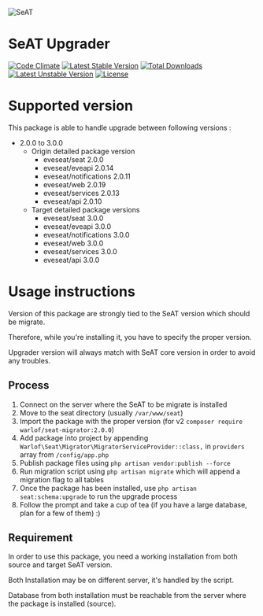 ![SeAT](http://i.imgur.com/aPPOxSK.png)
# SeAT Upgrader

[![Code Climate](https://codeclimate.com/github/warlof/seat-migrator/badges/gpa.svg)](https://codeclimate.com/github/warlof/seat-migrator)
[![Latest Stable Version](https://poser.pugx.org/warlof/seat-migrator/v/stable)](https://packagist.org/packages/warlof/seat-migrator)
[![Total Downloads](https://poser.pugx.org/warlof/seat-migrator/downloads)](https://packagist.org/packages/warlof/seat-migrator)
[![Latest Unstable Version](https://poser.pugx.org/warlof/seat-migrator/v/unstable)](https://packagist.org/packages/warlof/seat-migrator)
[![License](https://poser.pugx.org/warlof/seat-migrator/license)](https://packagist.org/packages/warlof/seat-migrator)

# Supported version
This package is able to handle upgrade between following versions :
 - 2.0.0 to 3.0.0
   - Origin detailed package version
     - eveseat/seat 2.0.0
     - eveseat/eveapi 2.0.14
     - eveseat/notifications 2.0.11
     - eveseat/web 2.0.19
     - eveseat/services 2.0.13
     - eveseat/api 2.0.10
   - Target detailed package versions
     - eveseat/seat 3.0.0
     - eveseat/eveapi 3.0.0
     - eveseat/notifications 3.0.0
     - eveseat/web 3.0.0
     - eveseat/services 3.0.0
     - eveseat/api 3.0.0

# Usage instructions
Version of this package are strongly tied to the SeAT version which should be migrate.

Therefore, while you're installing it, you have to specify the proper version.

Upgrader version will always match with SeAT core version in order to avoid any troubles.

## Process

1. Connect on the server where the SeAT to be migrate is installed
2. Move to the seat directory (usually `/var/www/seat`)
3. Import the package with the proper version (for v2 `composer require warlof/seat-migrator:2.0.0`)
4. Add package into project by appending `Warlof\Seat\Migrator\MigratorServiceProvider::class,` in `providers` array from `/config/app.php`
5. Publish package files using `php artisan vendor:publish --force`
6. Run migration script using `php artisan migrate` which will append a migration flag to all tables
7. Once the package has been installed, use `php artisan seat:schema:upgrade` to run the upgrade process
8. Follow the prompt and take a cup of tea (if you have a large database, plan for a few of them) :)

## Requirement
In order to use this package, you need a working installation from both source and target SeAT version.

Both Installation may be on different server, it's handled by the script.

Database from both installation must be reachable from the server where the package is installed (source).
